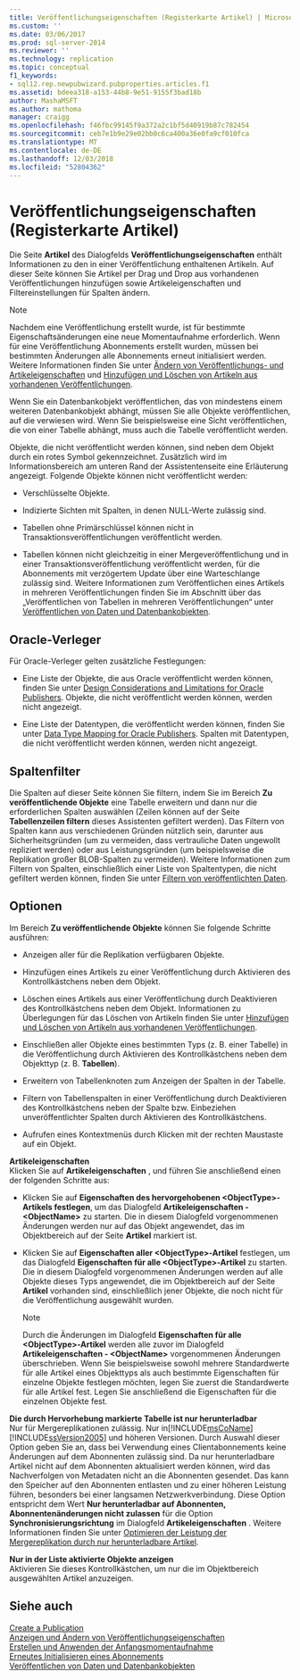 ```yaml
---
title: Veröffentlichungseigenschaften (Registerkarte Artikel) | Microsoft-Dokumentation
ms.custom: ''
ms.date: 03/06/2017
ms.prod: sql-server-2014
ms.reviewer: ''
ms.technology: replication
ms.topic: conceptual
f1_keywords:
- sql12.rep.newpubwizard.pubproperties.articles.f1
ms.assetid: bdeea318-a153-44b8-9e51-9155f3bad18b
author: MashaMSFT
ms.author: mathoma
manager: craigg
ms.openlocfilehash: f46fbc99145f9a372a2c1bf5d40919b87c782454
ms.sourcegitcommit: ceb7e1b9e29e02bb0c6ca400a36e0fa9cf010fca
ms.translationtype: MT
ms.contentlocale: de-DE
ms.lasthandoff: 12/03/2018
ms.locfileid: "52804362"
---
```

# <a name="publication-properties-articles"></a>Veröffentlichungseigenschaften (Registerkarte Artikel)
  Die Seite **Artikel** des Dialogfelds **Veröffentlichungseigenschaften** enthält Informationen zu den in einer Veröffentlichung enthaltenen Artikeln. Auf dieser Seite können Sie Artikel per Drag und Drop aus vorhandenen Veröffentlichungen hinzufügen sowie Artikeleigenschaften und Filtereinstellungen für Spalten ändern.  
  
> [!NOTE]  
>  Nachdem eine Veröffentlichung erstellt wurde, ist für bestimmte Eigenschaftsänderungen eine neue Momentaufnahme erforderlich. Wenn für eine Veröffentlichung Abonnements erstellt wurden, müssen bei bestimmten Änderungen alle Abonnements erneut initialisiert werden. Weitere Informationen finden Sie unter [Ändern von Veröffentlichungs- und Artikeleigenschaften](publish/change-publication-and-article-properties.md) und [Hinzufügen und Löschen von Artikeln aus vorhandenen Veröffentlichungen](publish/add-articles-to-and-drop-articles-from-existing-publications.md).  
  
 Wenn Sie ein Datenbankobjekt veröffentlichen, das von mindestens einem weiteren Datenbankobjekt abhängt, müssen Sie alle Objekte veröffentlichen, auf die verwiesen wird. Wenn Sie beispielsweise eine Sicht veröffentlichen, die von einer Tabelle abhängt, muss auch die Tabelle veröffentlicht werden.  
  
 Objekte, die nicht veröffentlicht werden können, sind neben dem Objekt durch ein rotes Symbol gekennzeichnet. Zusätzlich wird im Informationsbereich am unteren Rand der Assistentenseite eine Erläuterung angezeigt. Folgende Objekte können nicht veröffentlicht werden:  
  
-   Verschlüsselte Objekte.  
  
-   Indizierte Sichten mit Spalten, in denen NULL-Werte zulässig sind.  
  
-   Tabellen ohne Primärschlüssel können nicht in Transaktionsveröffentlichungen veröffentlicht werden.  
  
-   Tabellen können nicht gleichzeitig in einer Mergeveröffentlichung und in einer Transaktionsveröffentlichung veröffentlicht werden, für die Abonnements mit verzögertem Update über eine Warteschlange zulässig sind. Weitere Informationen zum Veröffentlichen eines Artikels in mehreren Veröffentlichungen finden Sie im Abschnitt über das „Veröffentlichen von Tabellen in mehreren Veröffentlichungen“ unter [Veröffentlichen von Daten und Datenbankobjekten](publish/publish-data-and-database-objects.md).  
  
## <a name="oracle-publishers"></a>Oracle-Verleger  
 Für Oracle-Verleger gelten zusätzliche Festlegungen:  
  
-   Eine Liste der Objekte, die aus Oracle veröffentlicht werden können, finden Sie unter [Design Considerations and Limitations for Oracle Publishers](non-sql/design-considerations-and-limitations-for-oracle-publishers.md). Objekte, die nicht veröffentlicht werden können, werden nicht angezeigt.  
  
-   Eine Liste der Datentypen, die veröffentlicht werden können, finden Sie unter [Data Type Mapping for Oracle Publishers](non-sql/data-type-mapping-for-oracle-publishers.md). Spalten mit Datentypen, die nicht veröffentlicht werden können, werden nicht angezeigt.  
  
## <a name="column-filters"></a>Spaltenfilter  
 Die Spalten auf dieser Seite können Sie filtern, indem Sie im Bereich **Zu veröffentlichende Objekte** eine Tabelle erweitern und dann nur die erforderlichen Spalten auswählen (Zeilen können auf der Seite **Tabellenzeilen filtern** dieses Assistenten gefiltert werden). Das Filtern von Spalten kann aus verschiedenen Gründen nützlich sein, darunter aus Sicherheitsgründen (um zu vermeiden, dass vertrauliche Daten ungewollt repliziert werden) oder aus Leistungsgründen (um beispielsweise die Replikation großer BLOB-Spalten zu vermeiden). Weitere Informationen zum Filtern von Spalten, einschließlich einer Liste von Spaltentypen, die nicht gefiltert werden können, finden Sie unter [Filtern von veröffentlichten Daten](publish/filter-published-data.md).  
  
## <a name="options"></a>Optionen  
 Im Bereich **Zu veröffentlichende Objekte** können Sie folgende Schritte ausführen:  
  
-   Anzeigen aller für die Replikation verfügbaren Objekte.  
  
-   Hinzufügen eines Artikels zu einer Veröffentlichung durch Aktivieren des Kontrollkästchens neben dem Objekt.  
  
-   Löschen eines Artikels aus einer Veröffentlichung durch Deaktivieren des Kontrollkästchens neben dem Objekt. Informationen zu Überlegungen für das Löschen von Artikeln finden Sie unter [Hinzufügen und Löschen von Artikeln aus vorhandenen Veröffentlichungen](publish/add-articles-to-and-drop-articles-from-existing-publications.md).  
  
-   Einschließen aller Objekte eines bestimmten Typs (z. B. einer Tabelle) in die Veröffentlichung durch Aktivieren des Kontrollkästchens neben dem Objekttyp (z. B. **Tabellen**).  
  
-   Erweitern von Tabellenknoten zum Anzeigen der Spalten in der Tabelle.  
  
-   Filtern von Tabellenspalten in einer Veröffentlichung durch Deaktivieren des Kontrollkästchens neben der Spalte bzw. Einbeziehen unveröffentlichter Spalten durch Aktivieren des Kontrollkästchens.  
  
-   Aufrufen eines Kontextmenüs durch Klicken mit der rechten Maustaste auf ein Objekt.  
  
 **Artikeleigenschaften**  
 Klicken Sie auf **Artikeleigenschaften** , und führen Sie anschließend einen der folgenden Schritte aus:  
  
-   Klicken Sie auf **Eigenschaften des hervorgehobenen \<ObjectType>-Artikels festlegen**, um das Dialogfeld **Artikeleigenschaften - \<ObjectName>** zu starten. Die in diesem Dialogfeld vorgenommenen Änderungen werden nur auf das Objekt angewendet, das im Objektbereich auf der Seite **Artikel** markiert ist.  
  
-   Klicken Sie auf **Eigenschaften aller \<ObjectType>-Artikel** festlegen, um das Dialogfeld **Eigenschaften für alle \<ObjectType>-Artikel** zu starten. Die in diesem Dialogfeld vorgenommenen Änderungen werden auf alle Objekte dieses Typs angewendet, die im Objektbereich auf der Seite **Artikel** vorhanden sind, einschließlich jener Objekte, die noch nicht für die Veröffentlichung ausgewählt wurden.  
  
    > [!NOTE]  
    >  Durch die Änderungen im Dialogfeld **Eigenschaften für alle \<ObjectType>-Artikel** werden alle zuvor im Dialogfeld **Artikeleigenschaften - \<ObjectName>** vorgenommenen Änderungen überschrieben. Wenn Sie beispielsweise sowohl mehrere Standardwerte für alle Artikel eines Objekttyps als auch bestimmte Eigenschaften für einzelne Objekte festlegen möchten, legen Sie zuerst die Standardwerte für alle Artikel fest. Legen Sie anschließend die Eigenschaften für die einzelnen Objekte fest.  
  
 **Die durch Hervorhebung markierte Tabelle ist nur herunterladbar**  
 Nur für Mergereplikationen zulässig. Nur in[!INCLUDE[msCoName](../../includes/msconame-md.md)] [!INCLUDE[ssVersion2005](../../includes/ssversion2005-md.md)] und höheren Versionen. Durch Auswahl dieser Option geben Sie an, dass bei Verwendung eines Clientabonnements keine Änderungen auf dem Abonnenten zulässig sind. Da nur herunterladbare Artikel nicht auf dem Abonnenten aktualisiert werden können, wird das Nachverfolgen von Metadaten nicht an die Abonnenten gesendet. Das kann den Speicher auf den Abonnenten entlasten und zu einer höheren Leistung führen, besonders bei einer langsamen Netzwerkverbindung. Diese Option entspricht dem Wert **Nur herunterladbar auf Abonnenten, Abonnentenänderungen nicht zulassen** für die Option **Synchronisierungsrichtung** im Dialogfeld **Artikeleigenschaften** . Weitere Informationen finden Sie unter [Optimieren der Leistung der Mergereplikation durch nur herunterladbare Artikel](merge/optimize-merge-replication-performance-with-download-only-articles.md).  
  
 **Nur in der Liste aktivierte Objekte anzeigen**  
 Aktivieren Sie dieses Kontrollkästchen, um nur die im Objektbereich ausgewählten Artikel anzuzeigen.  
  
## <a name="see-also"></a>Siehe auch  
 [Create a Publication](publish/create-a-publication.md)   
 [Anzeigen und Ändern von Veröffentlichungseigenschaften](publish/view-and-modify-publication-properties.md)   
 [Erstellen und Anwenden der Anfangsmomentaufnahme](create-and-apply-the-initial-snapshot.md)   
 [Erneutes Initialisieren eines Abonnements](reinitialize-a-subscription.md)   
 [Veröffentlichen von Daten und Datenbankobjekten](publish/publish-data-and-database-objects.md)  
  
  
